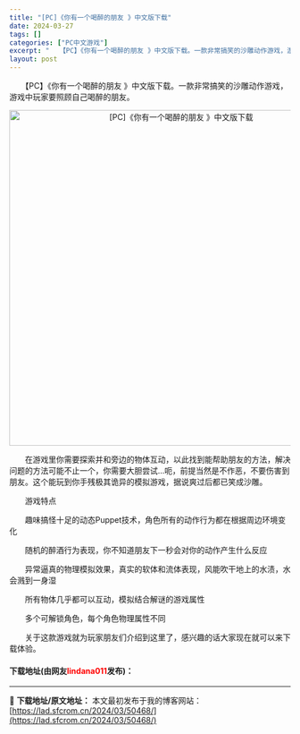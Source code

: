 ```yaml
---
title: "[PC]《你有一个喝醉的朋友 》中文版下载"
date: 2024-03-27
tags: []
categories: ["PC中文游戏"]
excerpt: "　　【PC】《你有一个喝醉的朋友 》中文版下载。一款非常搞笑的沙雕动作游戏，游戏中玩家要照顾自己喝醉的朋友。 　　在游戏里你需要探索并和旁边的物体互动，以此找到能帮助朋友的方法，解决问题的方法可能不止一个，你需要大胆尝试...呃，前提当然是不作恶，不要伤害到朋友。这个能玩到你手残极其诡异的模拟游戏，&hellip;"
layout: post
---
```


 <p>　　【PC】《你有一个喝醉的朋友 》中文版下载。一款非常搞笑的沙雕动作游戏，游戏中玩家要照顾自己喝醉的朋友。</p> <p align="center"><img align="" border="0" src="https://lad.sfcrom.cn/wp-content/uploads/2024/03/20240327_660372cfeacc3.webp" width="600" alt="[PC]《你有一个喝醉的朋友 》中文版下载" /></p> <p>　　在游戏里你需要探索并和旁边的物体互动，以此找到能帮助朋友的方法，解决问题的方法可能不止一个，你需要大胆尝试...呃，前提当然是不作恶，不要伤害到朋友。这个能玩到你手残极其诡异的模拟游戏，据说爽过后都已笑成沙雕。</p> <p>　　游戏特点</p> <p>　　趣味搞怪十足的动态Puppet技术，角色所有的动作行为都在根据周边环境变化</p> <p>　　随机的醉酒行为表现，你不知道朋友下一秒会对你的动作产生什么反应</p> <p>　　异常逼真的物理模拟效果，真实的软体和流体表现，风能吹干地上的水渍，水会溅到一身湿</p> <p>　　所有物体几乎都可以互动，模拟结合解谜的游戏属性</p> <p>　　多个可解锁角色，每个角色物理属性不同</p> <p>　　关于这款游戏就为玩家朋友们介绍到这里了，感兴趣的话大家现在就可以来下载体验。</p> <p><h4>下载地址(由网友<font color="red">lindana011</font>发布)：</h4></p> 

---
📖 **下载地址/原文地址：** 本文最初发布于我的博客网站：[https://lad.sfcrom.cn/2024/03/50468/](https://lad.sfcrom.cn/2024/03/50468/)

